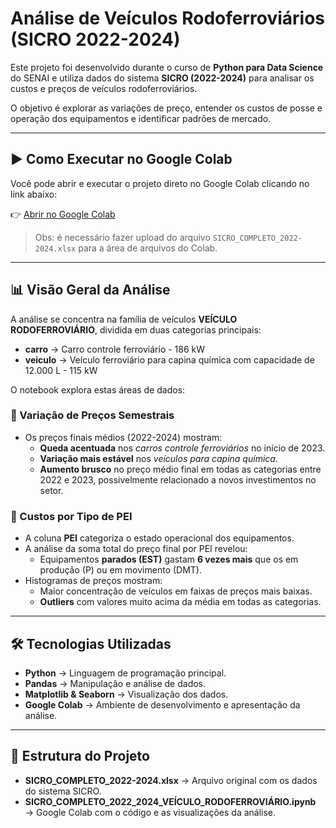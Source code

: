 # Análise de Veículos Rodoferroviários (SICRO 2022-2024)

Este projeto foi desenvolvido durante o curso de **Python para Data Science** do SENAI e utiliza dados do sistema **SICRO (2022-2024)** para analisar os custos e preços de veículos rodoferroviários.  

O objetivo é explorar as variações de preço, entender os custos de posse e operação dos equipamentos e identificar padrões de mercado.

---

## ▶️ Como Executar no Google Colab

Você pode abrir e executar o projeto direto no Google Colab clicando no link abaixo:  

👉 [Abrir no Google Colab](https://colab.research.google.com/drive/1_IcdcP9mLREEp3wOduhzXz2OQHIm8VJ6?usp=sharing)

> Obs: é necessário fazer upload do arquivo `SICRO_COMPLETO_2022-2024.xlsx` para a área de arquivos do Colab.

---

## 📊 Visão Geral da Análise

A análise se concentra na família de veículos **VEÍCULO RODOFERROVIÁRIO**, dividida em duas categorias principais:

- **carro** → Carro controle ferroviário - 186 kW  
- **veiculo** → Veículo ferroviário para capina química com capacidade de 12.000 L - 115 kW  

O notebook explora estas áreas de dados:

### 🔹 Variação de Preços Semestrais
- Os preços finais médios (2022-2024) mostram:
  - **Queda acentuada** nos *carros controle ferroviários* no início de 2023.  
  - **Variação mais estável** nos *veículos para capina química*.  
  - **Aumento brusco** no preço médio final em todas as categorias entre 2022 e 2023, possivelmente relacionado a novos investimentos no setor.

### 🔹 Custos por Tipo de PEI
- A coluna **PEI** categoriza o estado operacional dos equipamentos.  
- A análise da soma total do preço final por PEI revelou:  
  - Equipamentos **parados (EST)** gastam **6 vezes mais** que os em produção (P) ou em movimento (DMT).  
- Histogramas de preços mostram:  
  - Maior concentração de veículos em faixas de preços mais baixas.  
  - **Outliers** com valores muito acima da média em todas as categorias.  

---

## 🛠️ Tecnologias Utilizadas

- **Python** → Linguagem de programação principal.  
- **Pandas** → Manipulação e análise de dados.  
- **Matplotlib & Seaborn** → Visualização dos dados.  
- **Google Colab** → Ambiente de desenvolvimento e apresentação da análise.  

---

## 📂 Estrutura do Projeto

- **SICRO_COMPLETO_2022-2024.xlsx** → Arquivo original com os dados do sistema SICRO.  
- **SICRO_COMPLETO_2022_2024_VEÍCULO_RODOFERROVIÁRIO.ipynb** → Google Colab com o código e as visualizações da análise.  
